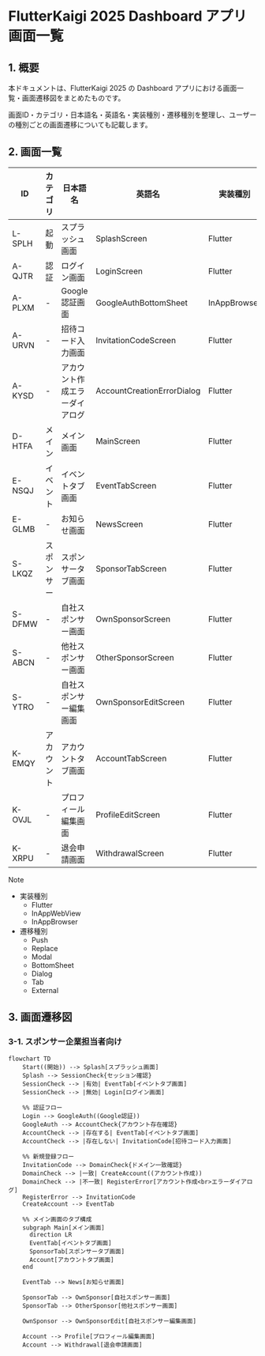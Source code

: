 # FlutterKaigi 2025 Dashboard アプリ 画面一覧

## 1. 概要

本ドキュメントは、FlutterKaigi 2025 の Dashboard アプリにおける画面一覧・画面遷移図をまとめたものです。

画面ID・カテゴリ・日本語名・英語名・実装種別・遷移種別を整理し、ユーザーの種別ごとの画面遷移についても記載します。

## 2. 画面一覧

<!-- deno-fmt-ignore-start -->
<!-- cspell:ignoreRegExp [A-Z]{1}-[A-Z]{4} -->
| ID | カテゴリ | 日本語名 | 英語名 | 実装種別 | 遷移種別 |
|-|-|-|-|-|-|
| L-SPLH | 起動 | スプラッシュ画面 | SplashScreen | Flutter | Replace |
| A-QJTR | 認証 | ログイン画面 | LoginScreen | Flutter | Replace |
| A-PLXM | - | Google認証画面 | GoogleAuthBottomSheet | InAppBrowser | BottomSheet |
| A-URVN | - | 招待コード入力画面 | InvitationCodeScreen | Flutter | Push |
| A-KYSD | - | アカウント作成エラーダイアログ | AccountCreationErrorDialog | Flutter | Dialog |
| D-HTFA | メイン | メイン画面 | MainScreen | Flutter | Replace |
| E-NSQJ | イベント | イベントタブ画面 | EventTabScreen | Flutter | Tab |
| E-GLMB | - | お知らせ画面 | NewsScreen | Flutter | Push |
| S-LKQZ | スポンサー | スポンサータブ画面 | SponsorTabScreen | Flutter | Tab |
| S-DFMW | - | 自社スポンサー画面 | OwnSponsorScreen | Flutter | Push |
| S-ABCN | - | 他社スポンサー画面 | OtherSponsorScreen | Flutter | Push |
| S-YTRO | - | 自社スポンサー編集画面 | OwnSponsorEditScreen | Flutter | Modal |
| K-EMQY | アカウント | アカウントタブ画面 | AccountTabScreen | Flutter | Tab |
| K-OVJL | - | プロフィール編集画面 | ProfileEditScreen | Flutter | Modal |
| K-XRPU | - | 退会申請画面 | WithdrawalScreen | Flutter | Modal |
<!-- deno-fmt-ignore-end -->

> [!NOTE]
>
> - 実装種別
>   - Flutter
>   - InAppWebView
>   - InAppBrowser
> - 遷移種別
>   - Push
>   - Replace
>   - Modal
>   - BottomSheet
>   - Dialog
>   - Tab
>   - External

## 3. 画面遷移図

### 3-1. スポンサー企業担当者向け

```mermaid
flowchart TD
    Start((開始)) --> Splash[スプラッシュ画面]
    Splash --> SessionCheck{セッション確認}
    SessionCheck --> |有効| EventTab[イベントタブ画面]
    SessionCheck --> |無効| Login[ログイン画面]
    
    %% 認証フロー
    Login --> GoogleAuth((Google認証))
    GoogleAuth --> AccountCheck{アカウント存在確認}
    AccountCheck --> |存在する| EventTab[イベントタブ画面]
    AccountCheck --> |存在しない| InvitationCode[招待コード入力画面]
    
    %% 新規登録フロー
    InvitationCode --> DomainCheck{ドメイン一致確認}
    DomainCheck --> |一致| CreateAccount((アカウント作成))
    DomainCheck --> |不一致| RegisterError[アカウント作成<br>エラーダイアログ]
    RegisterError --> InvitationCode
    CreateAccount --> EventTab
    
    %% メイン画面のタブ構成
    subgraph Main[メイン画面]
      direction LR
      EventTab[イベントタブ画面]
      SponsorTab[スポンサータブ画面]
      Account[アカウントタブ画面]
    end

    EventTab --> News[お知らせ画面]
    
    SponsorTab --> OwnSponsor[自社スポンサー画面]
    SponsorTab --> OtherSponsor[他社スポンサー画面]
    
    OwnSponsor --> OwnSponsorEdit[自社スポンサー編集画面]
    
    Account --> Profile[プロフィール編集画面]
    Account --> Withdrawal[退会申請画面]
```
